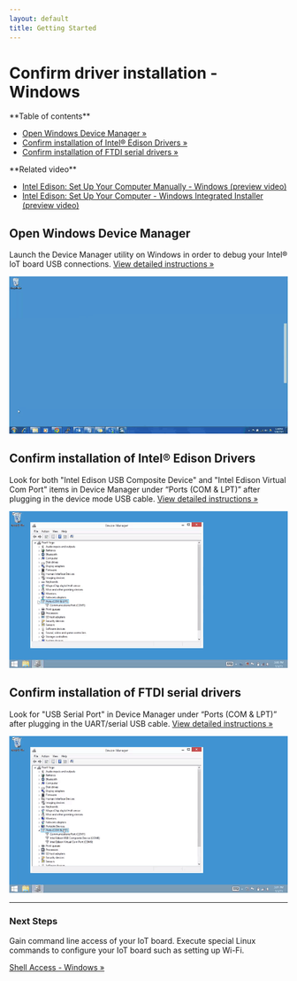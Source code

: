 ```yaml
---
layout: default
title: Getting Started
---
```


# Confirm driver installation - Windows 


<div class="toc" markdown="1">
**Table of contents**

* [Open Windows Device Manager »](#open-windows-device-manager)
* [Confirm installation of Intel® Edison Drivers »](#confirm-installation-of-intel-edison-drivers)
* [Confirm installation of FTDI serial drivers »](#confirm-installation-of-ftdi-serial-drivers)
</div>

<div class="related-videos" markdown="1">
**Related video**

* [Intel Edison: Set Up Your Computer Manually - Windows (preview video)](https://drive.google.com/open?id=0B6gHgawzKtxCbUxicmpBc2JZSmM&authuser=0)
* [Intel Edison: Set Up Your Computer - Windows Integrated Installer (preview video)](https://drive.google.com/open?id=0B6gHgawzKtxCejNuYjc3a216X3M&authuser=0)
</div>

## Open Windows Device Manager

Launch the Device Manager utility on Windows in order to debug your Intel® IoT board USB connections. [View detailed instructions »](details-open_device_manager.html)

![Animated gif: opening Windows Device Manager using the Start menu](images/open_device_manager-animated.gif)


## Confirm installation of Intel® Edison Drivers

Look for both "Intel Edison USB Composite Device" and "Intel Edison Virtual Com Port" items in Device Manager under “Ports (COM & LPT)” after plugging in the device mode USB cable. [View detailed instructions »](details-confirm_edison_drivers.html)

![Animated gif: confirming the installation of Intel Edison drivers](images/confirm_edison_drivers-animated.gif)


## Confirm installation of FTDI serial drivers

Look for "USB Serial Port" in Device Manager under “Ports (COM & LPT)” after plugging in the UART/serial USB cable. [View detailed instructions »](details-confirm_ftdi_cdm_drivers.html)

![Animated gif: confirming the installation of FTDI CDM drivers](images/confirm_ftdi_cdm_drivers-animated.gif)


---

### Next Steps

Gain command line access of your IoT board. Execute special Linux commands to configure your IoT board such as setting up Wi-Fi. 

[Shell Access - Windows »](/docs/shell_access/windows/serial_connection.html)